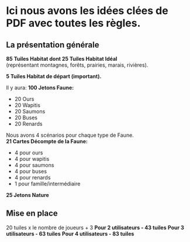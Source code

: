 # Ici nous avons les idées clées de PDF avec toutes les règles.

## La présentation générale

**85 Tuiles Habitat dont 25 Tuiles Habitat Idéal**  
(représentant montagnes, forêts, prairies, marais, rivières).  

**5 Tuiles Habitat de départ (important).**  

Il y aura: **100 Jetons Faune:**  
- 20 Ours
- 20 Wapitis
- 20 Saumons
- 20 Buses
- 20 Renards


Nous avons 4 scénarios pour chaque type de Faune.  
**21 Cartes Décompte de la Faune:**
- 4 pour ours
- 4 pour wapitis
- 4 pour saumons
- 4 pour buses
- 4 pour renards
- 1 pour famille/intermédiaire

**25 Jetons Nature**


## Mise en place

20 tuiles x le nombre de joueurs + 3
**Pour 2 utilisateurs - 43 tuiles**
**Pour 3 utilisateurs - 63 tuiles**
**Pour 4 utilisateurs - 83 tuiles**


